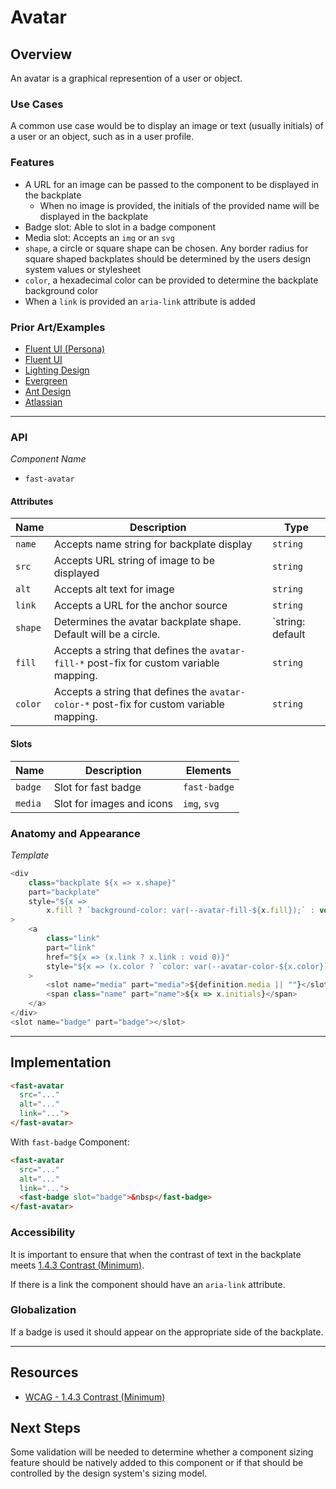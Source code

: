 # Avatar

## Overview

An avatar is a graphical represention of a user or object.

### Use Cases

A common use case would be to display an image or text (usually initials) of a user or an object, such as in a user profile.

### Features
- A URL for an image can be passed to the component to be displayed in the backplate
  - When no image is provided, the initials of the provided name will be displayed in the backplate
- Badge slot: Able to slot in a badge component
- Media slot: Accepts an `img` or an `svg`
- `shape`, a circle or square shape can be chosen. Any border radius for square shaped backplates should be determined by the users design system values or stylesheet
- `color`, a hexadecimal color can be provided to determine the backplate background color
- When a `link` is provided an `aria-link` attribute is added

### Prior Art/Examples

- [Fluent UI (Persona)](https://developer.microsoft.com/en-us/fluentui#/controls/web/persona)
- [Fluent UI](https://fluentsite.z22.web.core.windows.net/components/avatar/definition)
- [Lighting Design](https://www.lightningdesignsystem.com/components/avatar/)
- [Evergreen](https://evergreen.segment.com/components/avatar)
- [Ant Design](https://ant.design/components/avatar/)
- [Atlassian](https://atlaskit.atlassian.com/packages/design-system/avatar)
---
### API

*Component Name*
- `fast-avatar`

#### Attributes
|   Name    | Description                                                 | Type                                |
|-----------|-------------------------------------------------------------|-------------------------------------|
| `name`    | Accepts name string for backplate display                        | `string`                            |
| `src` | Accepts URL string of image to be displayed                 | `string`                            |
| `alt`| Accepts alt text for image                                  | `string`                            |
| `link`    | Accepts a URL for the anchor source                         | `string`                            |
| `shape`   | Determines the avatar backplate shape. Default will be a circle. | `string: default | circle | square` |
| `fill`    | Accepts a string that defines the `avatar-fill-*` post-fix for custom variable mapping.                | `string`                 |
| `color`   | Accepts a string that defines the `avatar-color-*` post-fix for custom variable mapping.                    | `string`                |

#### Slots

| Name  | Description               | Elements     |
|-------|---------------------------|--------------|
|`badge`| Slot for fast badge       | `fast-badge` |
|`media`| Slot for images and icons | `img`, `svg` |

### Anatomy and Appearance

*Template*
```js
<div
    class="backplate ${x => x.shape}"
    part="backplate"
    style="${x =>
        x.fill ? `background-color: var(--avatar-fill-${x.fill});` : void 0}"
>
    <a
        class="link"
        part="link"
        href="${x => (x.link ? x.link : void 0)}"
        style="${x => (x.color ? `color: var(--avatar-color-${x.color});` : void 0)}"
    >
        <slot name="media" part="media">${definition.media || ""}</slot>
        <span class="name" part="name">${x => x.initials}</span>
    </a>
</div>
<slot name="badge" part="badge"></slot>
```

---

## Implementation

```html
<fast-avatar 
  src="..."
  alt="..."
  link="...">
</fast-avatar>
```

With `fast-badge` Component:
```html
<fast-avatar
  src="..." 
  alt="..."
  link="...">
  <fast-badge slot="badge">&nbsp</fast-badge>
</fast-avatar>
```

### Accessibility

It is important to ensure that when the contrast of text in the backplate meets [1.4.3 Contrast (Minimum)](https://www.w3.org/TR/UNDERSTANDING-WCAG20/visual-audio-contrast-contrast.html).

If there is a link the component should have an `aria-link` attribute.

### Globalization

If a badge is used it should appear on the appropriate side of the backplate.

---

## Resources

- [WCAG - 1.4.3 Contrast (Minimum)](https://www.w3.org/TR/UNDERSTANDING-WCAG20/visual-audio-contrast-contrast.html)

## Next Steps

Some validation will be needed to determine whether a component sizing feature should be natively added to this component or if that should be controlled by the design system's sizing model.
